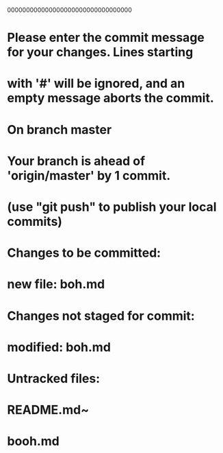 000000000000000000000000000000000
# Please enter the commit message for your changes. Lines starting
# with '#' will be ignored, and an empty message aborts the commit.
# On branch master
# Your branch is ahead of 'origin/master' by 1 commit.
#   (use "git push" to publish your local commits)
#
# Changes to be committed:
#	new file:   boh.md
#
# Changes not staged for commit:
#	modified:   boh.md
#
# Untracked files:
#	README.md~
#	booh.md
#
